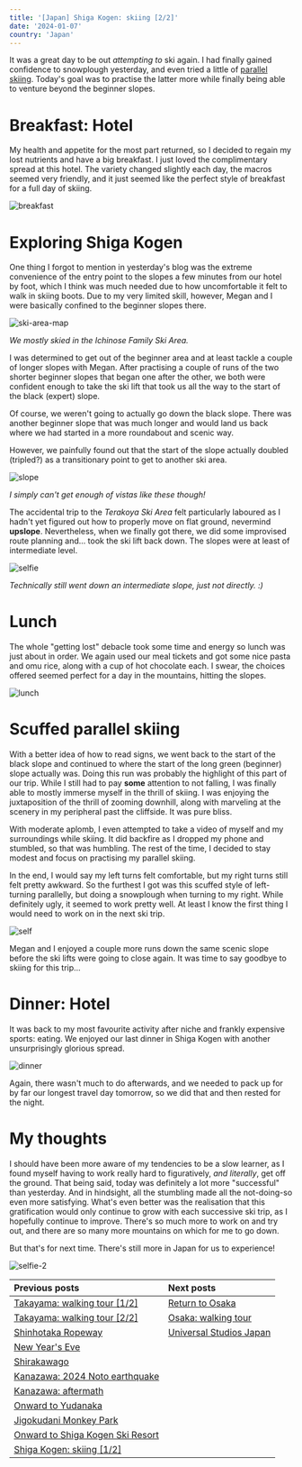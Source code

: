 ```yaml
---
title: '[Japan] Shiga Kogen: skiing [2/2]'
date: '2024-01-07'
country: 'Japan'
---
```


It was a great day to be out *attempting to* ski again. I had finally gained confidence to snowplough yesterday, and even tried a little of [parallel skiing](https://www.youtube.com/watch?v=OPHxQ6_AWCY). Today's goal was to practise the latter more while finally being able to venture beyond the beginner slopes.

# Breakfast: Hotel

My health and appetite for the most part returned, so I decided to regain my lost nutrients and have a big breakfast. I just loved the complimentary spread at this hotel. The variety changed slightly each day, the macros seemed very friendly, and it just seemed like the perfect style of breakfast for a full day of skiing.

![breakfast](/images/posts/travel/japan-2023/shiga-kogen-skiing-2/breakfast.jpg)

# Exploring Shiga Kogen

One thing I forgot to mention in yesterday's blog was the extreme convenience of the entry point to the slopes a few minutes from our hotel by foot, which I think was much needed due to how uncomfortable it felt to walk in skiing boots. Due to my very limited skill, however, Megan and I were basically confined to the beginner slopes there.

![ski-area-map](/images/posts/travel/japan-2023/shiga-kogen-skiing-2/ski-area-map.png)

*We mostly skied in the Ichinose Family Ski Area.*

I was determined to get out of the beginner area and at least tackle a couple of longer slopes with Megan. After practising a couple of runs of the two shorter beginner slopes that began one after the other, we both were confident enough to take the ski lift that took us all the way to the start of the black (expert) slope.

Of course, we weren't going to actually go down the black slope. There was another beginner slope that was much longer and would land us back where we had started in a more roundabout and scenic way.

However, we painfully found out that the start of the slope actually doubled (tripled?) as a transitionary point to get to another ski area.

![slope](/images/posts/travel/japan-2023/shiga-kogen-skiing-2/slope.jpg)

*I simply can't get enough of vistas like these though!*

The accidental trip to the *Terakoya Ski Area* felt particularly laboured as I hadn't yet figured out how to properly move on flat ground, nevermind **upslope**. Nevertheless, when we finally got there, we did some improvised route planning and... took the ski lift back down. The slopes were at least of intermediate level.

![selfie](/images/posts/travel/japan-2023/shiga-kogen-skiing-2/selfie.jpg)

*Technically still went down an intermediate slope, just not directly. :)*

# Lunch

The whole "getting lost" debacle took some time and energy so lunch was just about in order. We again used our meal tickets and got some nice pasta and omu rice, along with a cup of hot chocolate each. I swear, the choices offered seemed perfect for a day in the mountains, hitting the slopes.

![lunch](/images/posts/travel/japan-2023/shiga-kogen-skiing-2/lunch.jpg)

# Scuffed parallel skiing

With a better idea of how to read signs, we went back to the start of the black slope and continued to where the start of the long green (beginner) slope actually was. Doing this run was probably the highlight of this part of our trip. While I still had to pay **some** attention to not falling, I was finally able to mostly immerse myself in the thrill of skiing. I was enjoying the juxtaposition of the thrill of zooming downhill, along with marveling at the scenery in my peripheral past the cliffside. It was pure bliss.

With moderate aplomb, I even attempted to take a video of myself and my surroundings while skiing. It did backfire as I dropped my phone and stumbled, so that was humbling. The rest of the time, I decided to stay modest and focus on practising my parallel skiing.

In the end, I would say my left turns felt comfortable, but my right turns still felt pretty awkward. So the furthest I got was this scuffed style of left-turning parallelly, but doing a snowplough when turning to my right. While definitely ugly, it seemed to work pretty well. At least I know the first thing I would need to work on in the next ski trip.

![self](/images/posts/travel/japan-2023/shiga-kogen-skiing-2/self.jpg)

Megan and I enjoyed a couple more runs down the same scenic slope before the ski lifts were going to close again. It was time to say goodbye to skiing for this trip...

# Dinner: Hotel

It was back to my most favourite activity after niche and frankly expensive sports: eating. We enjoyed our last dinner in Shiga Kogen with another unsurprisingly glorious spread.

![dinner](/images/posts/travel/japan-2023/shiga-kogen-skiing-2/dinner.jpg)

Again, there wasn't much to do afterwards, and we needed to pack up for by far our longest travel day tomorrow, so we did that and then rested for the night.

# My thoughts

I should have been more aware of my tendencies to be a slow learner, as I found myself having to work really hard to figuratively, *and literally*, get off the ground. That being said, today was definitely a lot more "successful" than yesterday. And in hindsight, all the stumbling made all the not-doing-so even more satisfying. What's even better was the realisation that this gratification would only continue to grow with each successive ski trip, as I hopefully continue to improve. There's so much more to work on and try out, and there are so many more mountains on which for me to go down.

But that's for next time. There's still more in Japan for us to experience!

![selfie-2](/images/posts/travel/japan-2023/shiga-kogen-skiing-2/selfie-2.jpg)

| Previous posts | Next posts |
| :---           | :---       |
| [Takayama: walking tour [1/2]](./takayama-walking-tour-1) | [Return to Osaka](./return-to-osaka) |
| [Takayama: walking tour [2/2]](./takayama-walking-tour-2) | [Osaka: walking tour](./osaka-walking-tour) |
| [Shinhotaka Ropeway](./shinhotaka-ropeway) | [Universal Studios Japan](./usj) |
| [New Year's Eve](./new-years-eve) | |
| [Shirakawago](./shirakawago) | |
| [Kanazawa: 2024 Noto earthquake](./kanazawa-earthquake) | |
| [Kanazawa: aftermath](./kanazawa-aftermath) | |
| [Onward to Yudanaka](./onward-to-yudanaka) | |
| [Jigokudani Monkey Park](./jigokudani-monkey-park) | |
| [Onward to Shiga Kogen Ski Resort](./onward-to-shiga-kogen) | |
| [Shiga Kogen: skiing [1/2]](./shiga-kogen-skiing-1) | |
